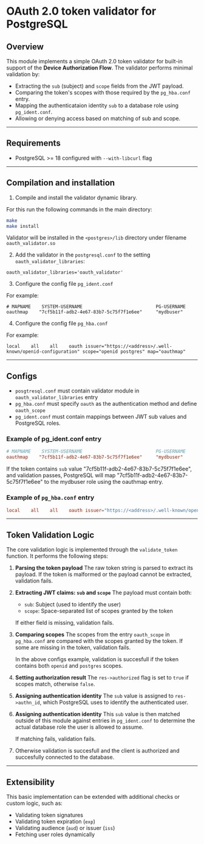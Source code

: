 # OAuth 2.0 token validator for PostgreSQL

## Overview

This module implements a simple OAuth 2.0 token validator for built-in support of the **Device Authorization Flow**. The validator performs minimal validation by:

* Extracting the `sub` (subject) and `scope` fields from the JWT payload.
* Comparing the token's scopes with those required by the `pg_hba.conf` entry.
* Mapping the authenticataion identity `sub` to a database role using `pg_ident.conf`.
* Allowing or denying access based on matching of sub and scope.

---

## Requirements
* PostgreSQL >= 18 configured with `--with-libcurl` flag

---

## Compilation and installation

1. Compile and install the validator dynamic library.

For this run the following commands in the main directory:

```bash
make
make install
```

Validator will be installed in the `<postgres>/lib` directory under filename `oauth_validator.so`

2. Add the validator in the `postgresql.conf` to the setting `oauth_validator_libraries`:

```
oauth_validator_libraries='oauth_validator'
```

3. Configure the config file `pg_ident.conf`

For example:

```
# MAPNAME    SYSTEM-USERNAME                           PG-USERNAME
oauthmap    "7cf5b11f-adb2-4e67-83b7-5c75f7f1e6ee"     "mydbuser"
```

4. Configure the config file `pg_hba.conf`

For example:

```
local    all    all    oauth issuer="https://<address>/.well-known/openid-configuration" scope="openid postgres" map="oauthmap"
```

---

## Configs
* `posgtresql.conf` must contain validator module in `oauth_validator_libraries` entry
* `pg_hba.conf` must specify `oauth` as the authentication method and define `oauth_scope`
* `pg_ident.conf` must contain mappings between JWT sub values and PostgreSQL roles.

### Example of pg_ident.conf entry

```conf
# MAPNAME    SYSTEM-USERNAME                           PG-USERNAME
oauthmap    "7cf5b11f-adb2-4e67-83b7-5c75f7f1e6ee"     "mydbuser"
```

If the token contains `sub` value "7cf5b11f-adb2-4e67-83b7-5c75f7f1e6ee", and validation passes, PostgreSQL will map "7cf5b11f-adb2-4e67-83b7-5c75f7f1e6ee" to the mydbuser role using the oauthmap entry.

### Example of `pg_hba.conf` entry

```conf
local    all    all    oauth issuer="https://<address>/.well-known/openid-configuration" scope="openid postgres" map="oauthmap"
```

---

## Token Validation Logic

The core validation logic is implemented through the `validate_token` function. It performs the following steps:

1. **Parsing the token payload**
   The raw token string is parsed to extract its payload.
   If the token is malformed or the payload cannot be extracted, validation fails.

2. **Extracting JWT claims: `sub` and `scope`**
   The payload must contain both:

   * `sub`: Subject (used to identify the user)
   * `scope`: Space-separated list of scopes granted by the token

   If either field is missing, validation fails.

3. **Comparing scopes**
   The scopes from the entry `oauth_scope` in `pg_hba.conf` are compared with the scopes granted by the token.
   If some are missing in the token, validation fails.

   In the above configs example, validation is succesfull if the token contains both `openid` and `postgres` scopes.

4. **Setting authorization result**
   The `res->authorized` flag is set to `true` if scopes match, otherwise `false`.

5. **Assigning authentication identity**
   The `sub` value is assigned to `res->authn_id`, which PostgreSQL uses to identify the authenticated user.

6. **Assigning authentication identity**
   This `sub` value is then matched outside of this module against entries in `pg_ident.conf` to determine the actual database role the user is allowed to assume.

   If matching fails, validation fails.

7. Otherwise validation is succesfull and the client is authorized and succesfully connected to the database.

---

## Extensibility

This basic implementation can be extended with additional checks or custom logic, such as:

* Validating token signatures
* Validating token expiration (`exp`)
* Validating audience (`aud`) or issuer (`iss`)
* Fetching user roles dynamically
